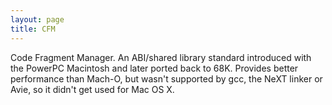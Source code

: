 ```yaml
---
layout: page
title: CFM
---
```


Code Fragment Manager.  An ABI/shared library standard introduced with
the PowerPC Macintosh and later ported back to 68K.  Provides better
performance than Mach-O, but wasn't supported by gcc, the NeXT linker
or Avie, so it didn't get used for Mac OS X.

